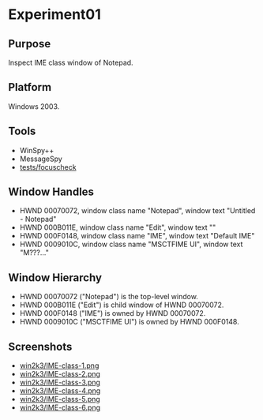 # Experiment01

## Purpose

Inspect IME class window of Notepad.

## Platform

Windows 2003.

## Tools

- WinSpy++
- MessageSpy
- [tests/focuscheck](tests/focuscheck)

## Window Handles

- HWND 00070072, window class name "Notepad", window text "Untitled - Notepad"
- HWND 000B011E, window class name "Edit", window text ""
- HWND 000F0148, window class name "IME", window text "Default IME"
- HWND 0009010C, window class name "MSCTFIME UI", window text "M???..."

## Window Hierarchy

- HWND 00070072 ("Notepad") is the top-level window.
- HWND 000B011E ("Edit") is child window of HWND 00070072.
- HWND 000F0148 ("IME") is owned by HWND 00070072.
- HWND 0009010C ("MSCTFIME UI") is owned by HWND 000F0148.

## Screenshots

- [win2k3/IME-class-1.png](win2k3/IME-class-1.png)
- [win2k3/IME-class-2.png](win2k3/IME-class-2.png)
- [win2k3/IME-class-3.png](win2k3/IME-class-3.png)
- [win2k3/IME-class-4.png](win2k3/IME-class-4.png)
- [win2k3/IME-class-5.png](win2k3/IME-class-5.png)
- [win2k3/IME-class-6.png](win2k3/IME-class-6.png)
